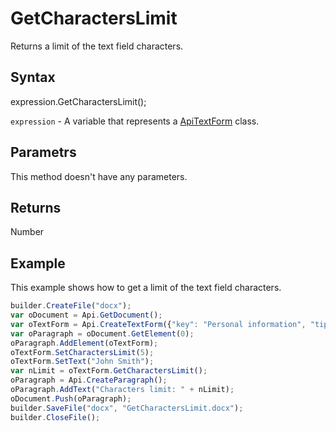 # GetCharactersLimit

Returns a limit of the text field characters.

## Syntax

expression.GetCharactersLimit();

`expression` - A variable that represents a [ApiTextForm](../ApiTextForm.md) class.

## Parametrs

This method doesn't have any parameters.

## Returns

Number

## Example

This example shows how to get a limit of the text field characters.

```javascript
builder.CreateFile("docx");
var oDocument = Api.GetDocument();
var oTextForm = Api.CreateTextForm({"key": "Personal information", "tip": "Enter your first name", "required": true, "placeholder": "First name", "comb": true, "cellWidth": 3, "multiLine": false, "autoFit": false});
var oParagraph = oDocument.GetElement(0);
oParagraph.AddElement(oTextForm);
oTextForm.SetCharactersLimit(5);
oTextForm.SetText("John Smith");
var nLimit = oTextForm.GetCharactersLimit();
oParagraph = Api.CreateParagraph();
oParagraph.AddText("Characters limit: " + nLimit);
oDocument.Push(oParagraph);
builder.SaveFile("docx", "GetCharactersLimit.docx");
builder.CloseFile();
```